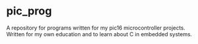 # pic_prog

A repository for programs written for my pic16 microcontroller projects. Written for my own education and to learn about C in embedded systems.
